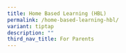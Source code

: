 ```yaml
---
title: Home Based Learning (HBL)
permalink: /home-based-learning-hbl/
variant: tiptap
description: ""
third_nav_title: For Parents
---
```

